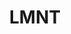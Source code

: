 ---
title: LMNT
link: https://lmnt.me/
color: 
image: https://maya.land/assets/banner.png
icon: yes
---